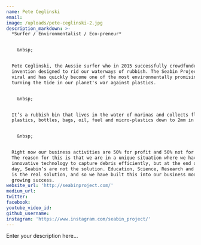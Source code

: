 ```yaml
---
name: Pete Ceglinski
email:
image: /uploads/pete-ceglinski-2.jpg
description_markdown: >-
  *Surfer / Environmentalist / Eco-preneur*


    &nbsp;


  Pete Ceglinski, the Aussie surfer who in 2015 successfully crowdfunded an
  invention designed to rid our waterways of rubbish. The Seabin Project went
  viral and has quickly become one of the most environmentally promising ways of
  turning the tide in our planet's war against plastics.


    &nbsp;


  It’s a rubbish bin that lives in the water of marinas and collects floating
  plastics, bottles, bags, oil, fuel and micro-plastics down to 2mm in size.


    &nbsp;


  Right now our business activities are 50% for profit and 50% not for profit.
  The reason for this is that we are in a unique situation where we have
  innovative technology to capture debris efficiently, but at the end of the
  day, Seabin’s are not the solution. Education, Science, Research and Community
  is the real solution, and so we have built this into our business model with
  growing success.
website_url: 'http://seabinproject.com/'
medium_url:
twitter:
facebook:
youtube_video_id:
github_username:
instagram: 'https://www.instagram.com/seabin_project/'
---
```


Enter your description here...
